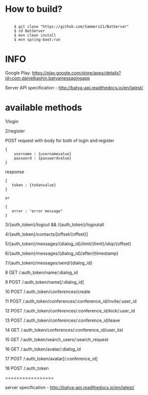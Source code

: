 # How to build?
```

    $ git clone "https://github.com/Sammers21/BatServer"
    $ cd BatServer
    $ mvn clean install
    $ mvn spring-boot:run
```
    

INFO
===========
Google Play: https://play.google.com/store/apps/details?id=com.danielkashin.batyamessagingapp

Server API specification - http://batya-api.readthedocs.io/en/latest/
   
available methods
=================
    


1/login

2/register 

POST request with body for both of login and register


    {
        username : {usernamevalue}
        password : {passwordvalue}
    }
    

    
response
 
    {
       token : {tokenvalue}      
    }
    
    or
    
    {
       error : "error message"      
    }

3/{auth_token}/logout && /{auth_token}/logoutall

4/{auth_token}/contacts/[offset/{offset}]

5/{auth_token}/messages/{dialog_id}/limit/{limit}/skip/{offset}

6/{auth_token}/messages/{dialog_id}/after/{timestamp}

7/{auth_token}/messages/send/{dialog_id}

8 GET /:auth_token/name/:dialog_id

9 POST /:auth_token/name[/:dialog_id]

10 POST /:auth_token/conferences/create

11 POST /:auth_token/conferences/:conference_id/invite/:user_id

12 POST /:auth_token/conferences/:conference_id/kick/:user_id

13 POST /:auth_token/conferences/:conference_id/leave

14 GET /:auth_token/conferences/:conference_id/user_list
    
15 GET /:auth_token/search_users/:search_request
   
16  GET /:auth_token/avatar/:dialog_id

17 POST /:auth_token/avatar[/:conference_id]

18  POST /:auth_token

=================

server specification - http://batya-api.readthedocs.io/en/latest/
